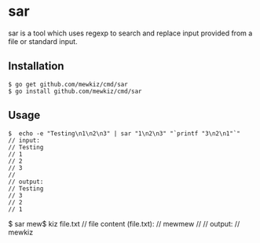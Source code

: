 sar
===

sar is a tool which uses regexp to search and replace input provided from a file
or standard input.

Installation
------------

    $ go get github.com/mewkiz/cmd/sar
    $ go install github.com/mewkiz/cmd/sar

Usage
-----

    $  echo -e "Testing\n1\n2\n3" | sar "1\n2\n3" "`printf "3\n2\n1"`"
    // input:
    // Testing
    // 1
    // 2
    // 3
    //
    // output:
    // Testing
    // 3
    // 2
    // 1

   $ sar mew$ kiz file.txt
   // file content (file.txt):
   // mewmew
   //
   // output:
   // mewkiz
